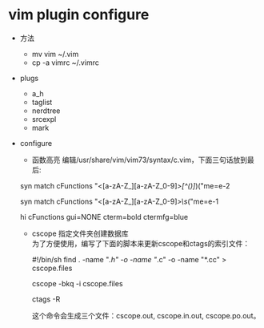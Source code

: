 vim plugin configure
===================

* 方法
    * mv vim ~/.vim
    * cp -a vimrc ~/.vimrc

* plugs
    * a_h
    * taglist
    * nerdtree
    * srcexpl
    * mark

* configure
    * 函数高亮     编辑/usr/share/vim/vim73/syntax/c.vim，下面三句话放到最后:

    syn match cFunctions "\<[a-zA-Z_][a-zA-Z_0-9]*\>[^()]*)("me=e-2

    syn match cFunctions "\<[a-zA-Z_][a-zA-Z_0-9]*\>\s*("me=e-1

    hi cFunctions gui=NONE cterm=bold  ctermfg=blue

    * cscope 指定文件夹创建数据库       
    为了方便使用，编写了下面的脚本来更新cscope和ctags的索引文件：

        \#!/bin/sh
        find . -name "*.h" -o -name "*.c" -o -name "*.cc" > cscope.files

        cscope -bkq -i cscope.files

        ctags -R

        这个命令会生成三个文件：cscope.out, cscope.in.out, cscope.po.out。

